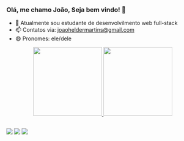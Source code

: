 ### Olá, me chamo João, Seja bem vindo! 👋

- 🌱 Atualmente sou estudante de desenvolvilmento web full-stack
- 📫 Contatos via: joaoheldermartins@gmail.com
- 😄 Pronomes: ele/dele
 
<div align="center">
  <a href="https://github.com/j0a0helder">
  <img height="180em" src="https://github-readme-stats.vercel.app/api?username=j0a0helder&show_icons=true&theme=dark&include_all_commits=true&count_private=true"/>
  <img height="180em" src="https://github-readme-stats.vercel.app/api/top-langs/?username=j0a0helder&layout=compact&langs_count=7&theme=dark"/>
</div>
  
  ##
  
  <div> 
  <a href="https://instagram.com/joaohelder03" target="_blank"><img src="https://img.shields.io/badge/-Instagram-%23E4405F?style=for-the-badge&logo=instagram&logoColor=white" target="_blank"></a>
  <a href = "mailto:joaoheldermartins@gmail.com"><img src="https://img.shields.io/badge/-Gmail-%23333?style=for-the-badge&logo=gmail&logoColor=white" target="_blank"></a>
  <a href="https://www.linkedin.com/in/joaohelder0" target="_blank"><img src="https://img.shields.io/badge/-LinkedIn-%230077B5?style=for-the-badge&logo=linkedin&logoColor=white" target="_blank"></a>
 
 
</div>
